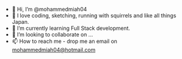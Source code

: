 - 👋 Hi, I’m @mohammedmiah04
- 👀 I love coding, sketching, running with squirrels and like all things Japan.  
- 🌱 I’m currently learning Full Stack development. 
- 💞️ I’m looking to collaborate on ...
- 📫 How to reach me - drop me an email on mohammedmiah04@hotmail.com 

<!---
mohammedmiah04/mohammedmiah04 is a ✨ special ✨ repository because its `README.md` (this file) appears on your GitHub profile.
You can click the Preview link to take a look at your changes.
--->
